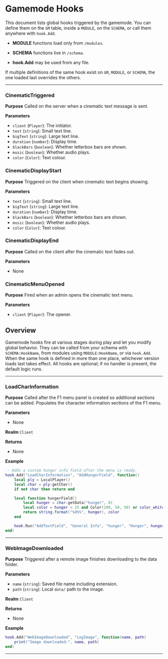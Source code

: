 # Gamemode Hooks

This document lists global hooks triggered by the gamemode. You can define them on the `GM` table, inside a `MODULE`, on the `SCHEMA`, or call them anywhere with `hook.Add`.

- **MODULE** functions load only from `/modules`.

- **SCHEMA** functions live in `/schema`.

- **hook.Add** may be used from any file.

If multiple definitions of the same hook exist on `GM`, `MODULE`, or `SCHEMA`, the one loaded last overrides the others.

---

### CinematicTriggered

**Purpose**
Called on the server when a cinematic text message is sent.

**Parameters**

- `client` (`Player`): The initiator.
- `text` (`string`): Small text line.
- `bigText` (`string`): Large text line.
- `duration` (`number`): Display time.
- `blackBars` (`boolean`): Whether letterbox bars are shown.
- `music` (`boolean`): Whether audio plays.
- `color` (`Color`): Text colour.

### CinematicDisplayStart

**Purpose**
Triggered on the client when cinematic text begins showing.

**Parameters**

- `text` (`string`): Small text line.
- `bigText` (`string`): Large text line.
- `duration` (`number`): Display time.
- `blackBars` (`boolean`): Whether letterbox bars are shown.
- `music` (`boolean`): Whether audio plays.
- `color` (`Color`): Text colour.

### CinematicDisplayEnd

**Purpose**
Called on the client after the cinematic text fades out.

**Parameters**

- None

### CinematicMenuOpened

**Purpose**
Fired when an admin opens the cinematic text menu.

**Parameters**

- `client` (`Player`): The opener.

## Overview

Gamemode hooks fire at various stages during play and let you modify global behavior. They can be called from your schema with `SCHEMA:HookName`, from modules using `MODULE:HookName`, or via `hook.Add`. When the same hook is defined in more than one place, whichever version loads last takes effect. All hooks are optional; if no handler is present, the default logic runs.

---

### LoadCharInformation

**Purpose**
Called after the F1 menu panel is created so additional sections can be added. Populates the character information sections of the F1 menu.

**Parameters**

- None

**Realm**
`Client`

**Returns**
- None

**Example**

```lua
-- Adds a custom hunger info field after the menu is ready.
hook.Add("LoadCharInformation", "AddHungerField", function()
    local ply = LocalPlayer()
    local char = ply:getChar()
    if not char then return end

    local function hungerField()
        local hunger = char:getData("hunger", 0)
        local color = hunger < 25 and Color(200, 50, 50) or color_white
        return string.format("%d%%", hunger), color
    end

    hook.Run("AddTextField", "General Info", "hunger", "Hunger", hungerField)
end)
```

---

### WebImageDownloaded

**Purpose**
Triggered after a remote image finishes downloading to the data folder.

**Parameters**

- `name` (`string`): Saved file name including extension.
- `path` (`string`): Local `data/` path to the image.

**Realm**
`Client`

**Returns**
- None

**Example**

```lua
hook.Add("WebImageDownloaded", "LogImage", function(name, path)
    print("Image downloaded:", name, path)
end)
```

---

